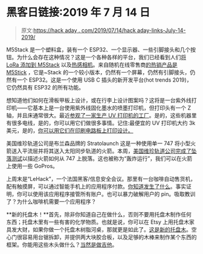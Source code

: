 # 黑客日链接:2019 年 7 月 14 日

> 原文:[https://hack aday . com/2019/07/14/hack aday-links-July-14-2019/](https://hackaday.com/2019/07/14/hackaday-links-july-14-2019/)

M5Stack 是一个塑料盒，装有一个 ESP32、一个显示器、一些引脚接头和几个按钮。为什么会存在这种情况？这是一个各种各样的平台，我们已经看到人们[将 LoRa 添加到 M5Stack](https://hackaday.com/2018/09/29/putting-m5stack-on-lora-and-the-things-network/) 以及[热感相机](https://hackaday.com/2018/06/08/who-said-thermal-cameras-werent-accessible-to-the-masses/)。来自随机在线零售商[的热销产品是 M5Stick](https://www.banggood.com/Geekcreit-M5Stack-M5StickC-ESP32-PICO-Mini-IoT-Development-Board-Finger-Computer-with-Color-LCD-p-1476576.html) ，它是~Stack 的一个较小版本，仍然有一个屏幕，仍然有引脚接头，仍然有一个 ESP32。这是一个使用 USB C 插头的新开发平台(hot trends 2019)，它仍然具有 ESP32 的所有功能。

想知道他们如何在滑板甲板上设计，或在行李上设计图案吗？这将是一台紫外线打印机——它基本上是一台使用紫外线固化墨水的喷墨打印机，但打印头有一个 Z 轴，并且床通常很大。最近[参观了一家生产 UV 打印机的工厂](https://www.youtube.com/watch?v=LPdrhi2oACc)。是的，这些机器里有很多电线，是的，你可以用它们做很多事情。记住:最便宜的 UV 打印机大约 3k 美元，是的，[你可以用它们在印刷电路板上打印设计。](https://hackaday.com/2019/05/30/hackaday-superconference-pushing-the-boundaries-of-pcb-artwork-with-brian-benchoff/)

美国维珍轨道公司是布兰森品牌的 Stratolaunch 这是一种使用单一 747 将小型火箭送入平流层并将其送入太阳同步轨道的火箭。本周，[美国维珍轨道公司完成了坠落测试](https://www.youtube.com/watch?v=wWaW3IzVGBw)以描述火箭如何从 747 上脱落。这也被称为“轰炸运行”，我们可以在火箭上使用一些 GoPros。

上周末是“LeHack”，一个法国黑客/信息安全会议。那里有一台咖啡自动售货机，配有触摸屏，可以通过智能手机上的应用程序付款。[你知道发生了什么](https://medium.com/@fs0c131y/nothing-is-safe-in-a-hacker-conference-not-even-the-coffee-machine-8501bf14f41a)。事实证明，你可以使用该应用程序接管所有账户。也可以暴力破解用户的 pin。吸取教训了？为什么咖啡机需要一个应用程序？

**新的托盘木！**首先，除非你知道自己在做什么，否则不要用托盘木制作任何东西；托盘木里有一些有害的化学物质。也就是说，你可以在 Etsy 上用托盘木家具发大财，如果你做一个托盘木树脂河桌，那就更是如此了。[这是新的托盘木](https://www.youtube.com/watch?v=y7HhE2p-8O0)。空心门很容易用台锯拆卸，并提供两大块胶合板，以及足够的木棒来制作某个东西的框架。你能用这些木头做什么？[当然是做吉他](https://www.youtube.com/watch?v=Da_P9nIiYRw&t=520s)。